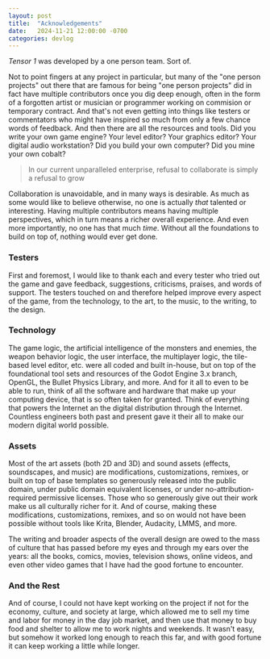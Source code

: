 ```yaml
---
layout: post
title:  "Acknowledgements"
date:   2024-11-21 12:00:00 -0700
categories: devlog
---
```


*Tensor 1* was developed by a one person team. Sort of.

Not to point fingers at any project in particular, but many of the "one person projects" out there that are famous for being "one person projects" did in fact have multiple contributors once you dig deep enough, often in the form of a forgotten artist or musician or programmer working on commision or temporary contract. And that's not even getting into things like testers or commentators who might have inspired so much from only a few chance words of feedback. And then there are all the resources and tools. Did you write your own game engine? Your level editor? Your graphics editor? Your digital audio workstation? Did you build your own computer? Did you mine your own cobalt?

> In our current unparalleled enterprise, refusal to collaborate is simply a refusal to grow

Collaboration is unavoidable, and in many ways is desirable. As much as some would like to believe otherwise, no one is actually *that* talented or interesting. Having multiple contributors means having multiple perspectives, which in turn means a richer overall experience. And even more importantly, no one has that much *time*. Without all the foundations to build on top of, nothing would ever get done.

### Testers

First and foremost, I would like to thank each and every tester who tried out the game and gave feedback, suggestions, criticisms, praises, and words of support. The testers touched on and therefore helped improve every aspect of the game, from the technology, to the art, to the music, to the writing, to the design.

### Technology

The game logic, the artificial intelligence of the monsters and enemies, the weapon behavior logic, the user interface, the multiplayer logic, the tile-based level editor, etc. were all coded and built in-house, but on top of the foundational tool sets and resources of the Godot Engine 3.x branch, OpenGL, the Bullet Physics Library, and more. And for it all to even to be able to run, think of all the software and hardware that make up your computing device, that is so often taken for granted. Think of everything that powers the Internet an the digital distribution through the Internet. Countless engineers both past and present gave it their all to make our modern digital world possible.

### Assets

Most of the art assets (both 2D and 3D) and sound assets (effects, soundscapes, and music) are modifications, customizations, remixes, or built on top of base templates so generously released into the public domain, under public domain equivalent licenses, or under no-attribution-required permissive licenses. Those who so generously give out their work make us all culturally richer for it. And of course, making these modifications, customizations, remixes, and so on would not have been possible without tools like Krita, Blender, Audacity, LMMS, and more.

The writing and broader aspects of the overall design are owed to the mass of culture that has passed before my eyes and through my ears over the years: all the books, comics, movies, television shows, online videos, and even other video games that I have had the good fortune to encounter.

### And the Rest

And of course, I could not have kept working on the project if not for the economy, culture, and society at large, which allowed me to sell my time and labor for money in the day job market, and then use that money to buy food and shelter to allow me to work nights and weekends. It wasn't easy, but somehow it worked long enough to reach this far, and with good fortune it can keep working a little while longer.